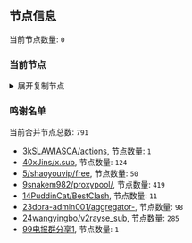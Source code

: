 
## 节点信息
当前节点数量: `0`
### 当前节点
<details>
  <summary>展开复制节点</summary>

    

</details>

### 鸣谢名单
当前合并节点总数: `791`
- [3kSLAWIASCA/actions](https://github.com/kSLAWIASCA/actions), 节点数量: `1`
- [40xJins/x.sub](https://github.com/0xJins/x.sub), 节点数量: `124`
- [5/shaoyouvip/free](https://github.com/shaoyouvip/free), 节点数量: `50`
- [9snakem982/proxypool/](https://github.com/snakem982/proxypool/), 节点数量: `419`
- [14PuddinCat/BestClash](https://github.com/PuddinCat/BestClash), 节点数量: `11`
- [23dora-admin001/aggregator-](https://github.com/dora-admin001/aggregator-), 节点数量: `98`
- [24wangyingbo/v2rayse_sub](https://github.com/wangyingbo/v2rayse_sub), 节点数量: `285`
- [99电报群分享1](https://github.com/cdddbc/getAirport), 节点数量: `1`


